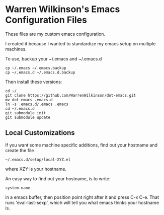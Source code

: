 Warren Wilkinson's Emacs Configuration Files
============================================

These files are my custom emacs configuration.

I created it because I wanted to standardize my emacs setup on
multiple machines.

To use, backup your ~/.emacs and ~/.emacs.d

    cp ~/.emacs ~/.emacs.backup
    cp ~/.emacs.d ~/.emacs.d.backup

Then install these versions:

    cd ~/
    git clone https://github.com/WarrenWilkinson/dot-emacs.git
    mv dot-emacs .emacs.d
    ln -s .emacs.d/.emacs .emacs
    cd ~/.emacs.d
    git submodule init
    git submodule update

Local Customizations
--------------------

If you want some machine specific additions, find out your hostname
and create the file

    ~/.emacs.d/setup/local-XYZ.el

where XZY is your hostname.

An easy way to find out your hostname, is to write:

    system-name

in a emacs buffer, then position point right after it and press C-x
C-e. That runs 'eval-last-sexp', which will tell you what emacs thinks
your hostname is.
